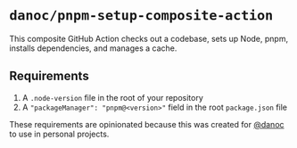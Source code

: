 # `danoc/pnpm-setup-composite-action`

This composite GitHub Action checks out a codebase, sets up Node, pnpm, installs dependencies, and manages a cache.

## Requirements

1. A `.node-version` file in the root of your repository
2. A `"packageManager": "pnpm@<version>"` field in the root `package.json` file

These requirements are opinionated because this was created for [@danoc](https://github.com/danoc) to use in personal projects.
